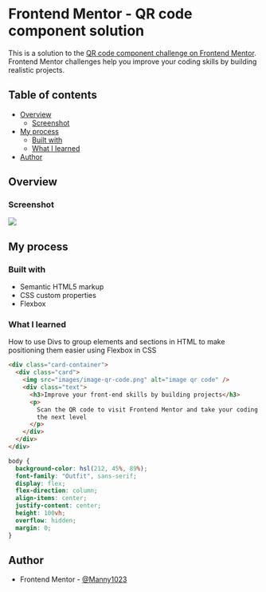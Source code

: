 # Frontend Mentor - QR code component solution

This is a solution to the [QR code component challenge on Frontend Mentor](https://www.frontendmentor.io/challenges/qr-code-component-iux_sIO_H). Frontend Mentor challenges help you improve your coding skills by building realistic projects.

## Table of contents

- [Overview](#overview)
  - [Screenshot](#screenshot)
- [My process](#my-process)
  - [Built with](#built-with)
  - [What I learned](#what-i-learned)
- [Author](#author)

## Overview

### Screenshot

![](./images/my-solution.png)

## My process

### Built with

- Semantic HTML5 markup
- CSS custom properties
- Flexbox

### What I learned

How to use Divs to group elements and sections in HTML to make positioning them easier using Flexbox in CSS

```html
<div class="card-container">
  <div class="card">
    <img src="images/image-qr-code.png" alt="image qr code" />
    <div class="text">
      <h3>Improve your front-end skills by building projects</h3>
      <p>
        Scan the QR code to visit Frontend Mentor and take your coding skills to
        the next level
      </p>
    </div>
  </div>
</div>
```

```css
body {
  background-color: hsl(212, 45%, 89%);
  font-family: "Outfit", sans-serif;
  display: flex;
  flex-direction: column;
  align-items: center;
  justify-content: center;
  height: 100vh;
  overflow: hidden;
  margin: 0;
}
```

## Author

- Frontend Mentor - [@Manny1023](https://www.frontendmentor.io/profile/Manny1023)
